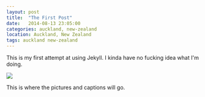 ```yaml
---
layout: post
title:  "The First Post"
date:   2014-08-13 23:05:00
categories: auckland, new-zealand
location: Auckland, New Zealand
tags: auckland new-zealand
---
```


This is my first attempt at using Jekyll. I kinda have no fucking idea what I'm doing.

<div class="post-image">
    <img src="http://placehold.it/885x500" />
    <p class="post-image-caption">This is where the pictures and captions will go.</p>
</div>
